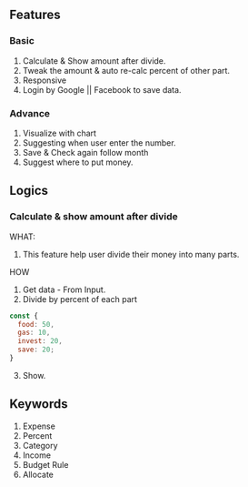 ## Features
### Basic
1. Calculate & Show amount after divide.
2. Tweak the amount & auto re-calc percent of other part.
3. Responsive
4. Login by Google || Facebook to save data.

### Advance
1. Visualize with chart
3. Suggesting when user enter the number.
2. Save & Check again follow month
3. Suggest where to put money.

## Logics
### Calculate & show amount after divide
WHAT:
1. This feature help user divide their money into many parts.

HOW
1. Get data - From Input.
2. Divide by percent of each part
  ```js
  const {
    food: 50,
    gas: 10,
    invest: 20,
    save: 20;
  }
  ```
3. Show.


## Keywords
1. Expense
2. Percent
3. Category
4. Income
5. Budget Rule
6. Allocate